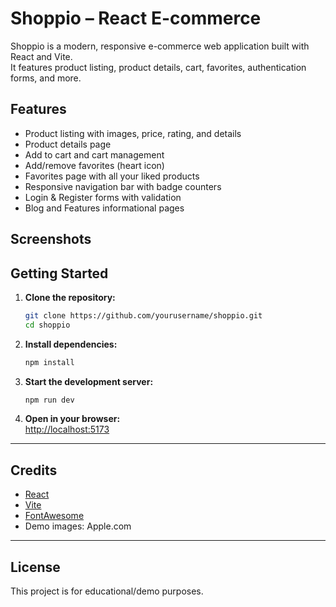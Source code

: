 # Shoppio – React E-commerce 

Shoppio is a modern, responsive e-commerce web application built with React and Vite.  
It features product listing, product details, cart, favorites, authentication forms, and more.


## Features

- Product listing with images, price, rating, and details
- Product details page
- Add to cart and cart management
- Add/remove favorites (heart icon)
- Favorites page with all your liked products
- Responsive navigation bar with badge counters
- Login & Register forms with validation
- Blog and Features informational pages

## Screenshots



## Getting Started

1. **Clone the repository:**
   ```bash
   git clone https://github.com/yourusername/shoppio.git
   cd shoppio
   ```

2. **Install dependencies:**
   ```bash
   npm install
   ```

3. **Start the development server:**
   ```bash
   npm run dev
   ```

4. **Open in your browser:**  
   [http://localhost:5173](http://localhost:5173)

---


## Credits

- [React](https://react.dev/)
- [Vite](https://vitejs.dev/)
- [FontAwesome](https://fontawesome.com/)
- Demo images: Apple.com

---

## License

This project is for educational/demo purposes.
